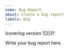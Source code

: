 ```yaml
---
name: Bug Report
about: Create a bug report
labels: Bug
---
```


Icoverlog version 1|2|3?

Write your bug report here.
